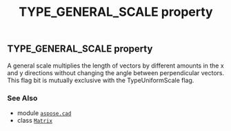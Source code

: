 ﻿---
title: TYPE_GENERAL_SCALE property
second_title: Aspose.CAD for Python via .NET API References
description: 
type: docs
weight: 140
url: /python-net/aspose.cad/matrix/type_general_scale/
is_root: false
---

## TYPE_GENERAL_SCALE property


A general scale multiplies the length of vectors by different
amounts in the x and y directions without changing the angle
between perpendicular vectors.
This flag bit is mutually exclusive with the TypeUniformScale flag.

### See Also
* module [`aspose.cad`](../../)
* class [`Matrix`](/cad/python-net/aspose.cad/matrix)
